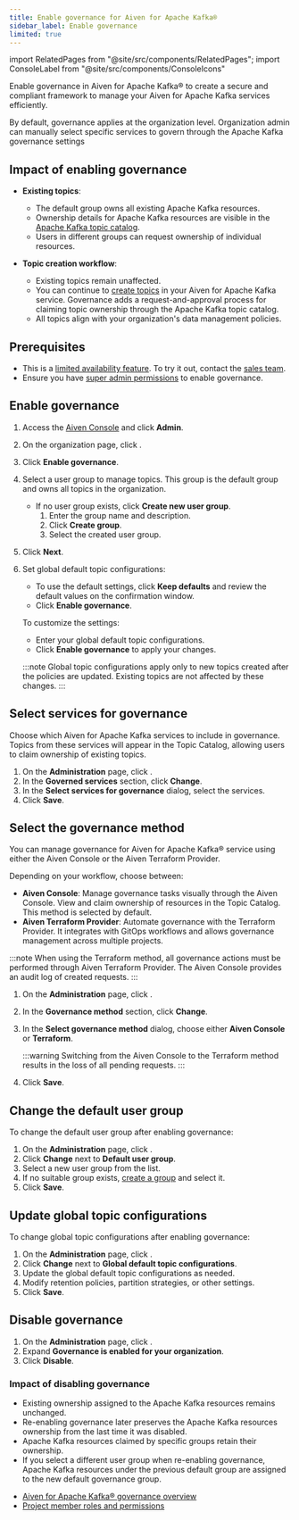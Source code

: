 ```yaml
---
title: Enable governance for Aiven for Apache Kafka®
sidebar_label: Enable governance
limited: true
---
```


import RelatedPages from "@site/src/components/RelatedPages";
import ConsoleLabel from "@site/src/components/ConsoleIcons"

Enable governance in Aiven for Apache Kafka® to create a secure and compliant framework to manage your Aiven for Apache Kafka services efficiently.

By default, governance applies at the organization level. Organization admin can manually
select specific services to govern through the Apache Kafka governance settings

## Impact of enabling governance

- **Existing topics**:
  - The default group owns all existing Apache Kafka resources.
  - Ownership details for Apache Kafka resources are visible in the
    [Apache Kafka topic catalog](/docs/products/kafka/concepts/topic-catalog-overview).
  - Users in different groups can request ownership of individual resources.

- **Topic creation workflow**:
  - Existing topics remain unaffected.
  - You can continue to [create topics](/docs/products/kafka/howto/create-topic) in your
    Aiven for Apache Kafka service. Governance adds a request-and-approval process for
    claiming topic ownership through the Apache Kafka topic catalog.
  - All topics align with your organization's data management policies.

## Prerequisites

- This is a [limited availability feature](/docs/platform/concepts/service-and-feature-releases). To try
  it out, contact the [sales team](http://aiven.io/contact).
- Ensure you have
  [super admin permissions](/docs/platform/howto/manage-permissions#make-users-super-admin)
  to enable governance.

## Enable governance

1. Access the [Aiven Console](https://console.aiven.io/) and click **Admin**.
1. On the organization page, click <ConsoleLabel name="governance"/>.
1. Click **Enable governance**.
1. Select a user group to manage topics. This group is the default group and
   owns all topics in the organization.
   - If no user group exists, click **Create new user group**.
     1. Enter the group name and description.
     1. Click **Create group**.
     1. Select the created user group.
1. Click **Next**.
1. Set global default topic configurations:
   - To use the default settings, click **Keep defaults** and review the default
     values on the confirmation window.
   - Click **Enable governance**.

   To customize the settings:

   - Enter your global default topic configurations.
   - Click **Enable governance** to apply your changes.

    :::note
    Global topic configurations apply only to new topics created after the policies are
    updated. Existing topics are not affected by these changes.
    :::

## Select services for governance

Choose which Aiven for Apache Kafka services to include in governance. Topics from
these services will appear in the Topic Catalog, allowing users to claim ownership of
existing topics.

1. On the **Administration** page, click <ConsoleLabel name="governance"/>.
1. In the **Governed services** section, click **Change**.
1. In the **Select services for governance** dialog, select the services.
1. Click **Save**.

## Select the governance method

You can manage governance for Aiven for Apache Kafka® service using either the
Aiven Console or the Aiven Terraform Provider.

Depending on your workflow, choose between:

- **Aiven Console**: Manage governance tasks visually through the Aiven Console. View
  and claim ownership of resources in the Topic Catalog. This method is selected by
  default.
- **Aiven Terraform Provider**: Automate governance with the Terraform Provider. It
  integrates with GitOps workflows and allows governance management across multiple
  projects.

:::note
When using the Terraform method, all governance actions must be performed through
Aiven Terraform Provider. The Aiven Console provides an audit log of created requests.
:::

1. On the **Administration** page, click <ConsoleLabel name="governance"/>.
1. In the **Governance method** section, click **Change**.
1. In the **Select governance method** dialog, choose either **Aiven Console** or
   **Terraform**.

   :::warning
   Switching from the Aiven Console to the Terraform method results in the loss
   of all pending requests.
   :::

1. Click **Save**.

## Change the default user group

To change the default user group after enabling governance:

1. On the **Administration** page, click <ConsoleLabel name="governance"/>.
1. Click **Change** next to **Default user group**.
1. Select a new user group from the list.
1. If no suitable group exists, [create a group](/docs/platform/howto/manage-groups#create-a-group)
   and select it.
1. Click **Save**.

## Update global topic configurations

To change global topic configurations after enabling governance:

1. On the **Administration** page, click <ConsoleLabel name="governance"/>.
1. Click **Change** next to **Global default topic configurations**.
1. Update the global default topic configurations as needed.
1. Modify retention policies, partition strategies, or other settings.
1. Click **Save**.

## Disable governance

1. On the **Administration** page, click <ConsoleLabel name="governance"/>.
1. Expand **Governance is enabled for your organization**.
1. Click **Disable**.

### Impact of disabling governance

- Existing ownership assigned to the Apache Kafka resources remains unchanged.
- Re-enabling governance later preserves the Apache Kafka resources ownership from
  the last time it was disabled.
- Apache Kafka resources claimed by specific groups retain their ownership.
- If you select a different user group when re-enabling governance,
  Apache Kafka resources under the previous default group are assigned to the
  new default governance group.

<RelatedPages/>

- [Aiven for Apache Kafka® governance overview](/docs/products/kafka/concepts/governance-overview)
- [Project member roles and permissions](/docs/platform/concepts/permissions)
